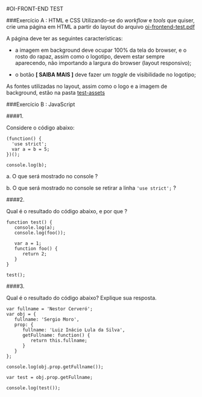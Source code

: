 #OI-FRONT-END TEST



###Exercício A : HTML e CSS
Utilizando-se do _workflow_ e _tools_ que quiser, crie uma página em HTML a partir do layout do arquivo [oi-frontend-test.pdf](./test-assets/oi-frontend-test.pdf)

A página deve ter as seguintes características:

* a imagem em background deve ocupar 100% da tela do browser, e o rosto do rapaz, assim como o logotipo, devem estar sempre aparecendo, não importando a largura do browser (layout responsivo);

*  o botão **[ SAIBA MAIS ]** deve fazer um _toggle_ de visibilidade no logotipo;

As fontes utilizadas no layout, assim como o logo e a imagem de background, estão na pasta [test-assets](./test-assets)




###Exercício B : JavaScript

####1.

Considere o código abaixo:

```
(function() {
  'use strict';
  var a = b = 5;
})();

console.log(b);
```

a. O que será mostrado no console ?

b. O que será mostrado no console se retirar a linha `'use strict';` ?



####2.

Qual é o resultado do código abaixo, e por que ?

```
function test() {
   console.log(a);
   console.log(foo());
   
   var a = 1;
   function foo() {
      return 2;
   }
}

test();
```


####3.

Qual é o resultado do código abaixo? Explique sua resposta.

```
var fullname = 'Nestor Cerveró';
var obj = {
   fullname: 'Sergio Moro',
   prop: {
      fullname: 'Luiz Inácio Lula da Silva',
      getFullname: function() {
         return this.fullname;
      }
   }
};

console.log(obj.prop.getFullname());

var test = obj.prop.getFullname;

console.log(test());
```
